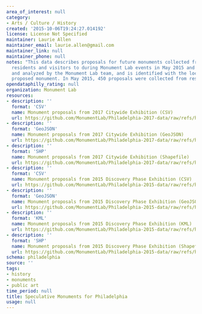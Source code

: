 ```yaml
---
area_of_interest: null
category:
- Arts / Culture / History
created: '2015-10-06T19:24:27.014192'
license: License Not Specified
maintainer: Laurie Allen
maintainer_email: laurie.allen@gmail.com
maintainer_link: null
maintainer_phone: null
notes: "This data describes proposals for future monuments collected from Philadelphia
  residents and visitors to during Monument Lab events in May 2015 and Autumn 2017. Each proposal was transcribed
  and analyzed by the Monument Lab team, and is identified with the location of the
  proposed monument. In May 2015, 450 proposals were collected from residents and visitors during a three week exhibition in the City Hall courtyard. In Autumn 2017, 4,500 proposals were collected from residents and visitors during a citywide exhibition held at 10 sites. Each proposal is identified by the location of the proposed monutment and include age and zip code of the proposer."
opendataphilly_rating: null
organization: Monument Lab
resources:
- description: ''
  format: 'CSV'
  name: Monument proposals from 2017 Citywide Exhibition (CSV)
  url: https://github.com/MonumentLab/Philadelphia-2017-data/raw/refs/heads/main/monuments.csv
- description: ''
  format: 'GeoJSON'
  name: Monument proposals from 2017 Citywide Exhibition (GeoJSON)
  url: https://github.com/MonumentLab/Philadelphia-2017-data/raw/refs/heads/main/monuments.geojson
- description: ''
  format: 'SHP'
  name: Monument proposals from 2017 Citywide Exhibition (Shapefile)
  url: https://github.com/MonumentLab/Philadelphia-2017-data/raw/refs/heads/main/proposals-shapefile.zip
- description: ''
  format: 'CSV'
  name: Monument proposals from 2015 Discovery Phase Exhibition (CSV)
  url: https://github.com/MonumentLab/Philadelphia-2015-data/raw/refs/heads/main/monument_lab_master.csv
- description: ''
  format: 'GeoJSON'
  name: Monument proposals from 2015 Discovery Phase Exhibition (GeoJSON)
  url: https://github.com/MonumentLab/Philadelphia-2015-data/raw/refs/heads/main/monument_lab_master.geojson
- description: ''
  format: 'KML'
  name: Monument proposals from 2015 Discovery Phase Exhibition (KML)
  url: https://github.com/MonumentLab/Philadelphia-2015-data/raw/refs/heads/main/monument_lab_master.kml
- description: ''
  format: 'SHP'
  name: Monument proposals from 2015 Discovery Phase Exhibition (Shapefile)
  url: https://github.com/MonumentLab/Philadelphia-2015-data/raw/refs/heads/main/monument_lab_master.zip
schema: philadelphia
source: ''
tags:
- history
- monuments
- public art
time_period: null
title: Speculative Monuments for Philadelphia
usage: null
---
```

